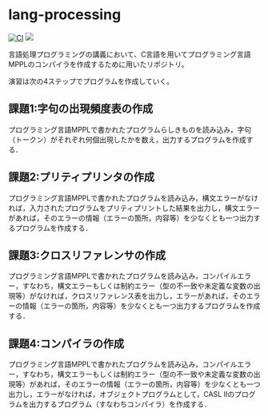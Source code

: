 # lang-processing
[![CI](https://github.com/Hiroya-W/lang-processing/workflows/CI/badge.svg)](https://github.com/Hiroya-W/lang-processing/actions?query=workflow%3ACI)
![](https://img.shields.io/badge/license-MIT-blue.svg?style=flat)

言語処理プログラミングの講義において、C言語を用いてプログラミング言語MPPLのコンパイラを作成するために用いたリポジトリ。

演習は次の4ステップでプログラムを作成していく。

## 課題1:字句の出現頻度表の作成

プログラミング言語MPPLで書かれたプログラムらしきものを読み込み，字句（トークン）がそれぞれ何個出現したかを数え，出力するプログラムを作成する．

## 課題2:プリティプリンタの作成

プログラミング言語MPPLで書かれたプログラムを読み込み，構文エラーがなければ，入力されたプログラムをプリティプリントした結果を出力し，構文エラーがあれば，そのエラーの情報（エラーの箇所，内容等）を少なくとも一つ出力するプログラムを作成する．

## 課題3:クロスリファレンサの作成

プログラミング言語MPPLで書かれたプログラムを読み込み，コンパイルエラー，すなわち，構文エラーもしくは制約エラー（型の不一致や未定義な変数の出現等）がなければ，クロスリファレンス表を出力し，エラーがあれば，そのエラーの情報（エラーの箇所，内容等）を少なくとも一つ出力するプログラムを作成する．

## 課題4:コンパイラの作成

プログラミング言語MPPLで書かれたプログラムを読み込み，コンパイルエラー，すなわち，構文エラーもしくは制約エラー（型の不一致や未定義な変数の出現等）があれば，そのエラーの情報（エラーの箇所，内容等）を少なくとも一つ出力し，エラーがなければ，オブジェクトプログラムとして，CASL IIのプログラムを出力するプログラム（すなわちコンパイラ）を作成する．

